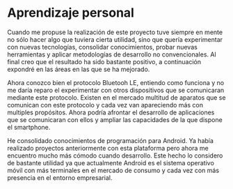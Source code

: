 # Aprendizaje personal

Cuando me propuse la realización de este proyecto tuve siempre en mente no sólo hacer algo que tuviera cierta utilidad, sino que quería experimentar con nuevas tecnologías, consolidar conocimientos, probar nuevas herramientas y aplicar metodologías de desarrollo no convencionales. Al final creo que el resultado ha sido bastante positivo, a continuación expondré en las áreas en las que se ha mejorado.

Ahora conozco bien el protocolo Bluetooh LE, entiendo como funciona y no me daría reparo el experimentar con otros dispositivos que se comunicaran mediante este protocolo. Existen en el mercado multitud de aparatos que se comunican con este protocolo y cada vez van apareciendo más con multiples propósitos. Ahora podría afrontar el desarrollo de aplicaciones que se comunicaran con ellos y ampliar las capacidades de la que dispone el smartphone.

He consolidado conocimientos de programación para Android. Ya había realizado proyectos anteriormente con esta plataforma pero ahora me encuentro mucho más cómodo cuando desarrollo. Este hecho lo considero de bastante utilidad ya que actualmente Android es el sistema operativo móvil con más terminales en el mercado de consumo y cada vez con más presencia en el entorno empresarial.
